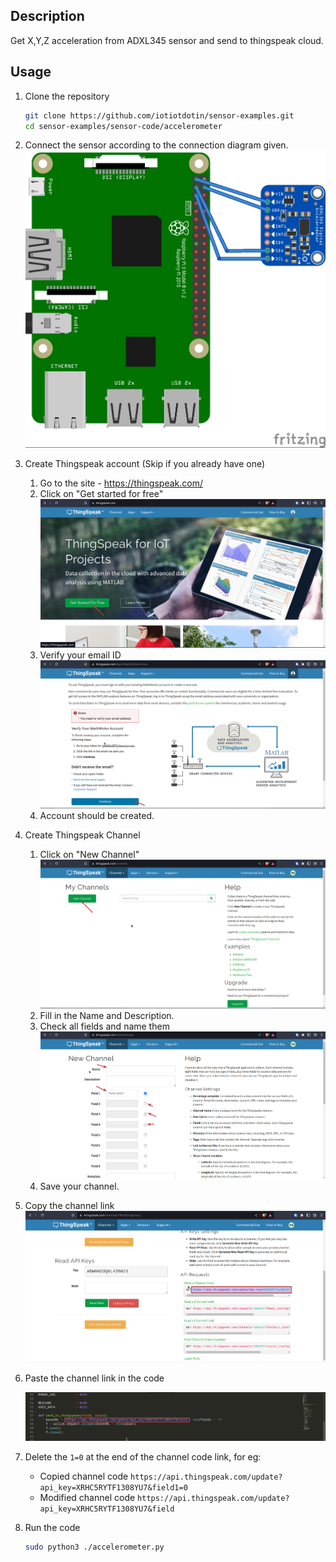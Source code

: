 ## Description

Get X,Y,Z acceleration from ADXL345 sensor and send to thingspeak cloud.

## Usage 

1.  Clone the repository
    ```sh
    git clone https://github.com/iotiotdotin/sensor-examples.git
    cd sensor-examples/sensor-code/accelerometer
    ```
1.  Connect the sensor according to the connection diagram given.
    ![Diagram](./connection_diagram.jpg)
    
1.  Create Thingspeak account (Skip if you already have one)
    1.  Go to the site - https://thingspeak.com/
    1.  Click on "Get started for free"
        ![ss1](/device-to-cloud/thingspeak/screenshots/Screenshot_20221129_215419.png)
    1.  Verify your email ID
        ![ss1](/device-to-cloud/thingspeak/screenshots/Screenshot_20221129_215535.png)
    1.  Account should be created.

1.  Create Thingspeak Channel 
    1.  Click on "New Channel"
        ![ss1](/device-to-cloud/thingspeak/screenshots/Screenshot_20221129_215641.png)
    1.  Fill in the Name and Description.
    1.  Check all fields and name them
        ![ss1](/device-to-cloud/thingspeak/screenshots/Screenshot_20221130_065702.png)
    1.  Save your channel. 
    
1.  Copy the channel link 
    ![ss1](/device-to-cloud/thingspeak/screenshots/Screenshot_20221129_215729.png)

1.  Paste the channel link in the code 
  
    ![ss1](/device-to-cloud/thingspeak/screenshots/Screenshot_20221130_071043.png)
    
1.  Delete the `1=0` at the end of the channel code link, for eg:
    
    -   Copied channel code `https://api.thingspeak.com/update?api_key=XRHC5RYTF1308YU7&field1=0`
    -   Modified channel code `https://api.thingspeak.com/update?api_key=XRHC5RYTF1308YU7&field`   
    
1.  Run the code
    ```sh
    sudo python3 ./accelerometer.py
    ```
